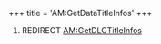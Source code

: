 +++
title = 'AM:GetDataTitleInfos'
+++

1.  REDIRECT [AM:GetDLCTitleInfos](AM:GetDLCTitleInfos "wikilink")